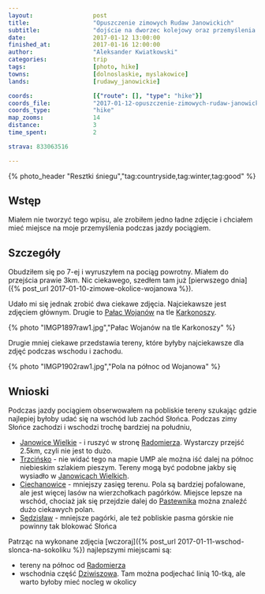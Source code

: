 ```yaml
---
layout:                 post
title:                  "Opuszczenie zimowych Rudaw Janowickich"
subtitle:               "dojście na dworzec kolejowy oraz przemyślenia na temat gdzie robić zdjęcia o wschodzie i zachodzie"
date:                   2017-01-12 13:00:00
finished_at:            2017-01-16 12:00:00
author:                 "Aleksander Kwiatkowski"
categories:             trip
tags:                   [photo, hike]
towns:                  [dolnoslaskie, myslakowice]
lands:                  [rudawy_janowickie]

coords:                 [{"route": [], "type": "hike"}]
coords_file:            "2017-01-12-opuszczenie-zimowych-rudaw-janowickich.json"
coords_type:            "hike"
map_zooms:              14
distance:               3
time_spent:             2

strava: 833063516

---
```


[wiki-trzcinsko]: https://pl.wikipedia.org/wiki/Trzci%C5%84sko
[wiki-szklarska]: https://pl.wikipedia.org/wiki/Szklarska_Por%C4%99ba
[wiki-wojanow]: https://pl.wikipedia.org/wiki/Wojan%C3%B3w
[wiki-lomnica]: https://pl.wikipedia.org/wiki/%C5%81omnica_(powiat_jeleniog%C3%B3rski)
[wiki-karkonosze]: https://pl.wikipedia.org/wiki/Karkonosze
[wiki-bobrow]: https://pl.wikipedia.org/wiki/Bobr%C3%B3w_(powiat_jeleniog%C3%B3rski)
[wiki-wojanow-palac]: https://pl.wikipedia.org/wiki/Pa%C5%82ac_w_Wojanowie
[wiki-janowice-wielkie]: https://pl.wikipedia.org/wiki/Janowice_Wielkie
[wiki-ciechanowice]: https://pl.wikipedia.org/wiki/Ciechanowice
[wiki-sedzislaw]: https://pl.wikipedia.org/wiki/S%C4%99dzis%C5%82aw_(wojew%C3%B3dztwo_dolno%C5%9Bl%C4%85skie)
[wiki-radomierz]: https://pl.wikipedia.org/wiki/Radomierz_(wojew%C3%B3dztwo_dolno%C5%9Bl%C4%85skie)
[wiki-pastewnik]: https://pl.wikipedia.org/wiki/Pastewnik_(wojew%C3%B3dztwo_dolno%C5%9Bl%C4%85skie)
[wiki-dziwiszow]: https://pl.wikipedia.org/wiki/Dziwisz%C3%B3w

{% photo_header "Resztki śniegu","tag:countryside,tag:winter,tag:good" %}

Wstęp
-----

Miałem nie tworzyć tego wpisu, ale zrobiłem jedno ładne zdjęcie i chciałem mieć miejsce
na moje przemyślenia podczas jazdy pociągiem.

Szczegóły
---------

Obudziłem się po 7-ej i wyruszyłem na pociąg powrotny. Miałem do przejścia
prawie 3km. Nic ciekawego, szedłem tam  już
[pierwszego dnia]({% post_url 2017-01-10-zimowe-okolice-wojanowa %}).

Udało mi się jednak zrobić dwa ciekawe zdjęcia. Najciekawsze jest zdjęciem
głównym. Drugie to [Pałac Wojanów][wiki-wojanow-palac] na tle
[Karkonoszy][wiki-karkonosze].

{% photo "IMGP1897raw1.jpg","Pałac Wojanów na tle Karkonoszy" %}

Drugie mniej ciekawe przedstawia tereny, które byłyby najciekawsze dla zdjęć
podczas wschodu i zachodu.

{% photo "IMGP1902raw1.jpg","Pola na północ od Wojanowa" %}

Wnioski
-------

Podczas jazdy pociągiem obserwowałem na pobliskie tereny szukając gdzie
najlepiej byłoby udać się na wschód lub zachód Słońca. Podczas zimy Słońce
zachodzi i wschodzi trochę bardziej na południu,

* [Janowice Wielkie][wiki-janowice-wielkie] - i ruszyć w stronę [Radomierza][wiki-radomierz].
  Wystarczy przejść 2.5km, czyli nie jest to dużo.
* [Trzcińsko][wiki-trzcinsko] - nie widać tego na mapie UMP ale można iść dalej na północ
  niebieskim szlakiem pieszym. Tereny mogą być podobne jakby się wysiadło w
  [Janowicach Wielkich][wiki-janowice-wielkie].
* [Ciechanowice][wiki-ciechanowice] - mniejszy zasięg terenu. Pola są bardziej pofalowane,
  ale jest więcej lasów na wierzchołkach pagórków. Miejsce lepsze na wschód, chociaż
  jak się przejdzie dalej do [Pastewnika][wiki-pastewnik] można znaleźć dużo
  ciekawych polan.
* [Sędzisław][wiki-sedzislaw] - mniejsze pagórki, ale też pobliskie pasma górskie nie
  powinny tak blokować Słońca

Patrząc na wykonane zdjęcia [wczoraj]({% post_url 2017-01-11-wschod-slonca-na-sokoliku %})
najlepszymi miejscami są:

* tereny na północ od [Radomierza][wiki-radomierz]
* wschodnia część [Dziwiszowa][wiki-dziwiszow]. Tam można podjechać linią 10-tką, ale
  warto byłoby mieć nocleg w okolicy
